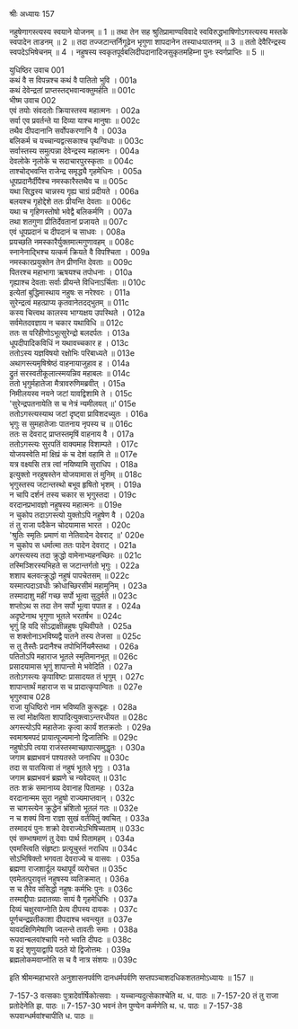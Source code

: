 श्रीः
अध्यायः 157

नहुषेणागस्त्यस्य स्वयाने योजनम् ॥ 1 ॥ तथा तेन सह श्रुतिप्रामाण्यविवादे स्वविरुद्धभाषिणोऽगस्त्यस्य मस्तके स्वपादेन ताडनम् ॥ 2 ॥ तदा तज्जटान्तर्निगूढेन भृगुणा शापदानेन तस्याधःपातनम् ॥ 3 ॥ ततो देवैरिन्द्रस्य स्वपदेऽभिषेचनम् ॥ 4 । नहुषस्य स्वकृतपूर्वबलिदीपदानादिजसुकृतमहिम्ना पुनः स्वर्गप्राप्तिः ॥ 5 ॥

युधिष्ठिर उवाच 	001  
कथं वै स विपन्नश्च कथं वै पातितो भुवि ।	001a  
कथं देवेन्द्रतां प्राप्तस्तद्भवान्वक्तुमर्हति ॥	001c  
भीष्म उवाच 	002  
एवं तयोः संवदतोः क्रियास्तस्य महात्मनः ।	002a  
सर्वा एव प्रवर्तन्ते या दिव्या याश्च मानुषाः ॥	002c  
तथैव दीपदानानि सर्वोपकरणानि वै ।	003a  
बलिकर्म च यच्चान्यद्वत्सकाश्च पृथग्विधाः ॥	003c  
सर्वास्तस्य समुत्पन्ना देवेन्द्रस्य महात्मनः ।	004a  
देवलोके नृलोके च सदाचारपुरस्कृताः ॥	004c  
ताश्चोद्भवन्ति राजेन्द्र समृद्ध्यै गृहमेधिनः ।	005a  
धूपप्रदानैर्दीपैश्च नमस्कारैस्तथैव च ॥	005c  
यथा सिद्धस्य चान्नस्य गृह्य चाग्रं प्रदीयते ।	006a  
बलयश्च गृहोद्देशे ततः प्रीयन्ति देवताः ॥	006c  
यथा च गृहिणस्तोषो भवेद्वै बलिकर्मणि ।	007a  
तथा शतगुणा प्रीतिर्देवतानां प्रजायते ॥	007c  
एवं धूपप्रदानं च दीपदानं च साधवः ।	008a  
प्रयच्छति नमस्कारैर्युक्तमात्मगुणावहम् ॥	008c  
स्नानेनाद्भिश्च यत्कर्म क्रियते वै विपश्चिता ।	009a  
नमस्कारप्रयुक्तेन तेन प्रीणन्ति देवताः ॥	009c  
पितरश्च महाभागा ऋषयश्च तपोधनाः ।	010a  
गृह्याश्च देवताः सर्वाः प्रीयन्ते विधिनाऽर्चिताः ॥	010c  
इत्येतां बुद्धिमास्थाय नहुषः स नरेश्वरः ।	011a  
सुरेन्द्रत्वं महत्प्राप्य कृतवानेतदद्भुतम् ॥	011c  
कस्य चित्त्वथ कालस्य भाग्यक्षय उपस्थिते ।	012a  
सर्वमेतदवज्ञाय न चकार यथाविधि ॥	012c  
ततः स परिहीणोऽभूत्सुरेन्द्रो बलदर्पतः ।	013a  
धूपदीपादिकविधिं न यथावच्चकार ह ।	013c  
ततोऽस्य यज्ञविषयो रक्षोभिः परिबाध्यते ॥	013e  
अथागस्त्यमृषिश्रेष्ठं वाहनायाजुहाव ह ।	014a  
द्रुतं सरस्वतीकूलात्स्मयन्निव महाबलः ॥	014c  
ततो भृगुर्महातेजा मैत्रावरुणिमब्रवीत् ।	015a  
निमीलयस्व नयने जटां यावद्विशामि ते ।	015c  
\'सुरेन्द्रपतनायेति स च नेत्रं न्यमीलयत् ॥\'	015e  
ततोऽगस्त्यस्याथ जटां दृष्ट्वा प्राविशदच्युतः ।	016a  
भृगुः स सुमहातेजाः पातनाय नृपस्य च ॥	016c  
ततः स देवराट् प्राप्तस्तमृषिं वाहनाय वै ।	017a  
ततोऽगस्त्यः सुरपतिं वाक्यमाह विशाम्पते ।	017c  
योजयस्वेति मां क्षिप्रं कं च देशं वहामि ते ॥	017e  
यत्र वक्ष्यसि तत्र त्वां नयिष्यामि सुराधिप ।	018a  
इत्युक्तो नरहुषस्तेन योजयामास तं मुनिम् ॥	018c  
भृगुस्तस्य जटान्तस्थो बभूव हृषितो भृशम् ।	019a  
न चापि दर्शनं तस्य चकार स भृगुस्तदा ।	019c  
वरदानप्रभावज्ञो नहुषस्य महात्मनः ॥	019e  
न चुकोप तदाऽगस्त्यो युक्तोऽपि नहुषेण वै ।	020a  
तं तु राजा पदैकेन चोदयामास भारत ।	020c  
\'श्रुतिः स्मृतिः प्रमाणं वा नेतिवादेन देवराट् ॥\'	020e  
न चुकोप स धर्मात्मा ततः पादेन देवराट् ।	021a  
अगस्त्यस्य तदा क्रुद्धो वामेनाभ्यहनच्छिरः ॥	021c  
तस्मिञ्शिरस्यभिहते स जटान्तर्गतो भृगुः ।	022a  
शशाप बलवत्क्रुद्धो नहुषं पापचेतसम् ॥	022c  
यस्मात्पदाऽवधीः क्रोधाच्छिरसीमं महामुनिम् ।	023a  
तस्मादाशु महीं गच्छ सर्पो भूत्वा सुदुर्मते ॥	023c  
शप्तोऽथ स तदा तेन सर्पो भूत्वा पपात ह ।	024a  
अदृष्टेनाथ भृगुणा भूतले भरतर्षभ ॥	024c  
भृगुं हि यदि सोऽद्राक्षीन्नहुषः पृथिवीपते ।	025a  
स शक्तोनाऽभविष्यद्वै पातने तस्य तेजसा ॥	025c  
स तु तैस्तैः प्रदानैश्च तपोभिर्नियमैस्तथा ।	026a  
पतितोऽपि महाराज भूतले स्मृतिमानभूत् ॥	026c  
प्रसादयामास भृगुं शापान्तो मे भवेदिति ।	027a  
ततोऽगस्त्यः कृपाविष्टः प्रासादयत तं भृगुम् ।	027c  
शापान्तार्थं महाराज स च प्रादात्कृपान्वितः ॥	027e  
भृगुरुवाच 	028  
राजा युधिष्ठिरो नाम भविष्यति कुरूद्वहः ।	028a  
स त्वां मोक्षयिता शापादित्युक्त्वाऽन्तरधीयत ॥	028c  
अगस्त्योऽपि महातेजाः कृत्वा कार्यं शतक्रतोः ।	029a  
स्वमाश्रमपदं प्रायात्पूज्यमानो द्विजातिभिः ॥	029c  
नहुषोऽपि त्वया राजंस्तस्माच्छापात्समुद्धृतः ।	030a  
जगाम ब्रह्मभवनं पश्यतस्ते जनाधिप ॥	030c  
तदा स पातयित्वा तं नहुषं भूतले भृगुः ।	031a  
जगाम ब्रह्मभवनं ब्रह्मणे च न्यवेदयत् ॥	031c  
ततः शक्रं समानाय्य देवानाह पितामहः ।	032a  
वरदानान्मम सुरा नहुषो राज्यमाप्तवान् ।	032c  
स चागस्त्येन क्रुद्धेन भ्रंशितो भूतलं गतः ॥	032e  
न च शक्यं विना राज्ञा सुखं वर्तयितुं क्वचित् ।	033a  
तस्मादयं पुनः शक्रो देवराज्येऽभिषिच्यताम् ॥	033c  
एवं सम्भाषमाणं तु देवाः पार्थ पितामहम् ।	034a  
एवमस्त्विति संहृष्टाः प्रत्यूचुस्तं नराधिप ॥	034c  
सोऽभिषिक्तो भगवता देवराज्ये च वासवः ।	035a  
ब्रह्मणा राजशार्दूल यथापूर्वं व्यरोचत ॥	035c  
एवमेतत्पुरावृत्तं नहुषस्य व्यतिक्रमात् ।	036a  
स च तैरेव संसिद्धो नहुषः कर्मभिः पुनः ॥	036c  
तस्माद्दीपाः प्रदातव्याः सायं वै गृहमेधिभिः ।	037a  
दिव्यं चक्षुरवाप्नोति प्रेत्य दीपस्य दायकः ।	037c  
पूर्णचन्द्रप्रतीकाशा दीपदाश्च भवन्त्युत ॥	037e  
यावदक्षिणिमेषाणि ज्वलन्ते तावतीः समाः ।	038a  
रूपवान्बलवांश्चापि नरो भवति दीपदः ॥	038c  
य इदं शृणुयाद्वापि पठते यो द्विजोत्तमः ।	039a  
ब्रह्मलोकमवाप्नोति स च वै नात्र संशयः ॥ 	039c  

इति श्रीमन्महाभारते अनुशासनपर्वणि दानधर्मपर्वणि सप्तपञ्चाशदधिकशततमोऽध्यायः ॥ 157 ॥

7-157-3 वत्सकाः पुत्रादेर्वार्षिकोत्सवाः । यच्चान्यदुत्सेकाश्चेति थ. ध. पाठः ॥ 7-157-20 तं तु राजा प्रतोदेनेति झ. पाठः ॥ 7-157-30 भवनं तेन पुण्येन कर्मणेति थ. ध. पाठः ॥ 7-157-38 रूपवान्धर्मवांश्चापीति ध. पाठः ॥
